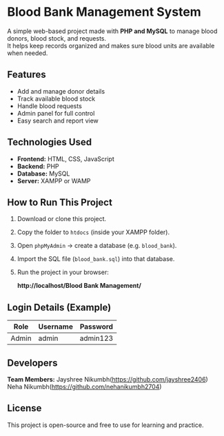 # Blood Bank Management System

A simple web-based project made with **PHP and MySQL** to manage blood donors, blood stock, and requests.  
It helps keep records organized and makes sure blood units are available when needed.

## Features
- Add and manage donor details  
- Track available blood stock  
- Handle blood requests  
- Admin panel for full control  
- Easy search and report view  

## Technologies Used
- **Frontend:** HTML, CSS, JavaScript  
- **Backend:** PHP  
- **Database:** MySQL  
- **Server:** XAMPP or WAMP  

## How to Run This Project
1. Download or clone this project.  
2. Copy the folder to `htdocs` (inside your XAMPP folder).  
3. Open `phpMyAdmin` → create a database (e.g. `blood_bank`).  
4. Import the SQL file (`blood_bank.sql`) into that database.  
5. Run the project in your browser:

   **http://localhost/Blood Bank Management/**

##  Login Details (Example)
| Role | Username | Password |
|------|-----------|-----------|
| Admin | admin | admin123 |


## Developers

**Team Members:** 
  Jayshree Nikumbh(https://github.com/jayshree2406)
  Neha Nikumbh(https://github.com/nehanikumbh2704)


## License
This project is open-source and free to use for learning and practice.
